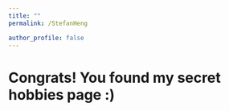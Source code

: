 ```yaml
---
title: ""
permalink: /StefanHeng

author_profile: false
---
```


# Congrats! You found my secret hobbies page :)

